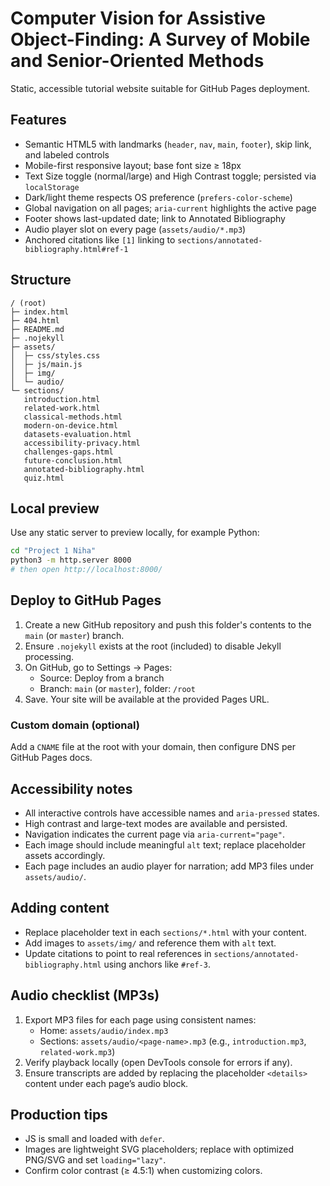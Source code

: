 # Computer Vision for Assistive Object-Finding: A Survey of Mobile and Senior-Oriented Methods

Static, accessible tutorial website suitable for GitHub Pages deployment.

## Features
- Semantic HTML5 with landmarks (`header`, `nav`, `main`, `footer`), skip link, and labeled controls
- Mobile-first responsive layout; base font size ≥ 18px
- Text Size toggle (normal/large) and High Contrast toggle; persisted via `localStorage`
- Dark/light theme respects OS preference (`prefers-color-scheme`)
- Global navigation on all pages; `aria-current` highlights the active page
- Footer shows last-updated date; link to Annotated Bibliography
- Audio player slot on every page (`assets/audio/*.mp3`)
- Anchored citations like `[1]` linking to `sections/annotated-bibliography.html#ref-1`

## Structure
```
/ (root)
├─ index.html
├─ 404.html
├─ README.md
├─ .nojekyll
├─ assets/
│  ├─ css/styles.css
│  ├─ js/main.js
│  ├─ img/
│  └─ audio/
└─ sections/
   introduction.html
   related-work.html
   classical-methods.html
   modern-on-device.html
   datasets-evaluation.html
   accessibility-privacy.html
   challenges-gaps.html
   future-conclusion.html
   annotated-bibliography.html
   quiz.html
```

## Local preview
Use any static server to preview locally, for example Python:

```bash
cd "Project 1 Niha"
python3 -m http.server 8000
# then open http://localhost:8000/
```

## Deploy to GitHub Pages
1. Create a new GitHub repository and push this folder's contents to the `main` (or `master`) branch.
2. Ensure `.nojekyll` exists at the root (included) to disable Jekyll processing.
3. On GitHub, go to Settings → Pages:
   - Source: Deploy from a branch
   - Branch: `main` (or `master`), folder: `/root`
4. Save. Your site will be available at the provided Pages URL.

### Custom domain (optional)
Add a `CNAME` file at the root with your domain, then configure DNS per GitHub Pages docs.

## Accessibility notes
- All interactive controls have accessible names and `aria-pressed` states.
- High contrast and large-text modes are available and persisted.
- Navigation indicates the current page via `aria-current="page"`.
- Each image should include meaningful `alt` text; replace placeholder assets accordingly.
- Each page includes an audio player for narration; add MP3 files under `assets/audio/`.

## Adding content
- Replace placeholder text in each `sections/*.html` with your content.
- Add images to `assets/img/` and reference them with `alt` text.
- Update citations to point to real references in `sections/annotated-bibliography.html` using anchors like `#ref-3`.

## Audio checklist (MP3s)
1. Export MP3 files for each page using consistent names:
   - Home: `assets/audio/index.mp3`
   - Sections: `assets/audio/<page-name>.mp3` (e.g., `introduction.mp3`, `related-work.mp3`)
2. Verify playback locally (open DevTools console for errors if any).
3. Ensure transcripts are added by replacing the placeholder `<details>` content under each page’s audio block.

## Production tips
- JS is small and loaded with `defer`.
- Images are lightweight SVG placeholders; replace with optimized PNG/SVG and set `loading="lazy"`.
- Confirm color contrast (≥ 4.5:1) when customizing colors.


